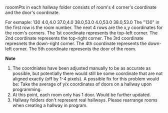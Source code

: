 rooomPts in each hallway folder consists of room's 4 corner's coordinate and the door's coordinate. 

For exmaple:
130
4.0,4.0
37.0,4.0
38.0,53.0
4.0,53.0
38.0,53.0
The "130" in the first row is the room number.
The next 4 rows are the x,y coordinates for the room's corners. The 1st coordinate represents the top-left corner. The 2nd coordinate represents the top-right corner. The 3rd coordinate represnets the down-right corner. The 4th coordinate represents the down-left corner. 
The 5th coordinate represents the door of the room.


**Note**
1. The coordniates have been adjusted manually to be as accurate as possible, but potentially there would still be some coordinate that are not aligned exactly (off by 1-4 pixels). A possible fix for this problem would be: Take the average of y/x coordinates of doors on a hallway upon programming.
2. At this point, each room only has 1 door. Would be further updated.
3. Hallway folders don't represent real hallways. Please rearrange rooms when creating a hallway in program.
